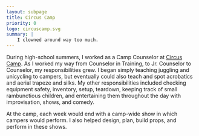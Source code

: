 ```yaml
---
layout: subpage
title: Circus Camp
priority: 0
logo: circuscamp.svg
summary: |
    I clowned around way too much.
---
```


During high-school summers, I worked as a Camp Counselor at [Circus
Camp](http://www.circuscamp.org/). As I worked my way from Counselor in
Training, to Jr. Counselor to Counselor, my responsibilities grew. I began
simply teaching juggling and unicycling to campers, but eventually could also
teach and spot acrobatics and aerial trapeze and silks. My other
responsibilities included checking equipment safety, inventory, setup, teardown,
keeping track of small rambunctious children, and entertaining them throughout
the day with improvisation, shows, and comedy.

At the camp, each week would end with a camp-wide show in which campers would
perform. I also helped design, plan, build props, and perform in these shows.
